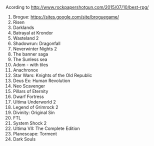 Acording to http://www.rockpapershotgun.com/2015/07/10/best-rpg/

1. Brogue: https://sites.google.com/site/broguegame/
2. Risen
3. Darklands
4. Batrayal at Krondor
5. Wasteland 2
6. Shadowrun: Dragonfall
7. Neverwinter Nights 2
8. The banner saga
9. The Sunless sea
10. Adom - with tiles
11. Anachronox
12. Star Wars: Knights of the Old Republic
13. Deus Ex: Human Revolution
14. Neo Scavenger
15. Pillars of Eternity
16. Dwarf Fortress
17. Ultima Underworld 2
18. Legend of Grimrock 2
19. Divinity: Original Sin
20. FTL
21. System Shock 2
22. Ultima VII: The Complete Edition
23. Planescape: Torment
24. Dark Souls
